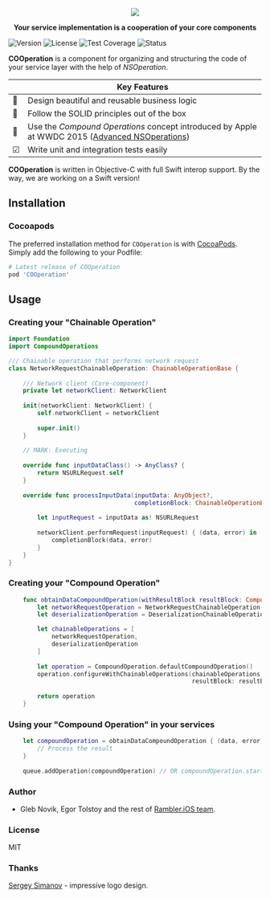 <p align="center">
  <img src="https://habrastorage.org/files/3c5/4cd/4e1/3c54cd4e189e4c76b4cb2b39e7c126ec.gif"/>
</p>

<p align="center">
  <b>Your service implementation is a cooperation of your core components</b>
</p>

![Version](https://img.shields.io/badge/version-0.0.2-brightgreen.svg)
![License](https://img.shields.io/badge/license-MIT-blue.svg)
![Test Coverage](https://img.shields.io/badge/Test%20Coverage-55%25-orange.svg)
![Status](https://img.shields.io/badge/status-alpha-orange.svg)

**COOperation** is a component for organizing and structuring the code of your service layer with the help of *NSOperation*.

|         | Key Features|
|---------|---------------|
|&#127984; | Design beautiful and reusable business logic|
|&#128591; | Follow the SOLID principles out of the box|
|&#127823; | Use the *Compound Operations* concept introduced by Apple at WWDC 2015 ([Advanced NSOperations](https://developer.apple.com/videos/play/wwdc2015/226/))
|&#9745;   | Write unit and integration tests easily|

**COOperation** is written in Objective-C with full Swift interop support. By the way, we are working on a Swift version!

## Installation

### Cocoapods

The preferred installation method for `COOperation` is with [CocoaPods](http://cocoapods.org). Simply add the following to your Podfile:

```ruby
# Latest release of COOperation
pod 'COOperation'
```

## Usage

### Creating your "Chainable Operation"

```swift
import Foundation
import CompoundOperations

/// Chainable operation that performs network request
class NetworkRequestChainableOperation: ChainableOperationBase {
    
    /// Network client (Core-component)
    private let networkClient: NetworkClient
    
    init(networkClient: NetworkClient) {
        self.networkClient = networkClient
        
        super.init()
    }
    
    // MARK: Executing
    
    override func inputDataClass() -> AnyClass? {
        return NSURLRequest.self
    }
    
    override func processInputData(inputData: AnyObject?,
                                   completionBlock: ChainableOperationBaseOutputDataBlock) {
        
        let inputRequest = inputData as! NSURLRequest
        
        networkClient.performRequest(inputRequest) { (data, error) in
            completionBlock(data, error)
        }
    }
}
```

### Creating your "Compound Operation"

```swift
    func obtainDataCompoundOperation(withResultBlock resultBlock: CompoundOperationResultBlock?) -> CompoundOperation {
        let networkRequestOperation = NetworkRequestChainableOperation(networkClient: NetworkClientImplementation())
        let deserializationOperation = DeserializationChainableOperation(deserializer: JSONDeserializer)

        let chainableOperations = [
            networkRequestOperation,
            deserializationOperation
        ]
        
        let operation = CompoundOperation.defaultCompoundOperation()
        operation.configureWithChainableOperations(chainableOperations,
                                                   resultBlock: resultBlock)
        
        return operation
    }
```

### Using your "Compound Operation" in your services

```swift
    let compoundOperation = obtainDataCompoundOperation { (data, error) in
        // Process the result
    }
    
    queue.addOperation(compoundOperation) // OR compoundOperation.start()
```

### Author

- Gleb Novik, Egor Tolstoy and the rest of [Rambler.iOS team](https://github.com/orgs/rambler-digital-solutions/teams/ios-team).

### License

MIT

### Thanks

[Sergey Simanov](https://dribbble.com/SlmacH) - impressive logo design.
